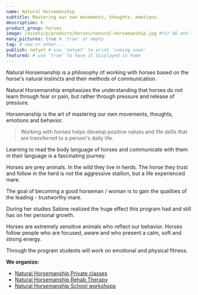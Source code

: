 ```yaml
---
name: Natural Horsemanship
subtitle: Mastering our own movements, thoughts, emotions.
description: #
product_group: horses
image: /assets/p/products/horses/natural-horsemanship.jpg #for OG and twitter cards
many_pictures: true # 'true' or empty
tag: # new or other...
publish: notyet # use 'notyet' to print 'coming soon'
featured: # use 'true' to have it displayed in home
---
```


Natural Horsemanship is a philosophy of working with horses based on the horse's natural instincts and their methods of communication.

Natural Horsemanship emphasizes the understanding that horses do not learn through fear or pain, but rather through pressure and release of pressure.

Horsemanship is the art of mastering our own movements, thoughts, emotions and behavior.

>Working with horses helps develop positive values and life skills that are transferred to a person's daily life.

Learning to read the body language of horses and communicate with them in their language is a fascinating journey.

Horses are prey animals. In the wild they live in herds. The horse they trust and follow in the herd is not the aggressive stallion, but a life experienced mare.

The goal of becoming a good horseman / woman is to gain the qualities of the leading - trustworthy mare.

During her studies Sabine realized the huge effect this program had and still has on her personal growth.

Horses are extremely sensitive animals who reflect our behavior. Horses follow people who are focused, aware and who present a calm, soft and strong energy.

Through the program students will work on emotional and physical fitness.



**We organize:**

- [Natural Horsemanship Private classes](../natural-horsemanship-private-classes/)
- [Natural Horsemanship Rehab Therapy](../natural-horsemanship-rehab-therapy/)
- [Natural Horsemanship School workshops](../natural-horsemanship-schools-workshop/)
